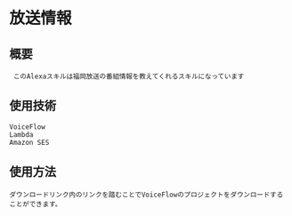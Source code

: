 # 放送情報
## 概要
```
 このAlexaスキルは福岡放送の番組情報を教えてくれるスキルになっています
```
## 使用技術

```
VoiceFlow
Lambda
Amazon SES
```

## 使用方法
```
ダウンロードリンク内のリンクを踏むことでVoiceFlowのプロジェクトをダウンロードすることができます。

```


